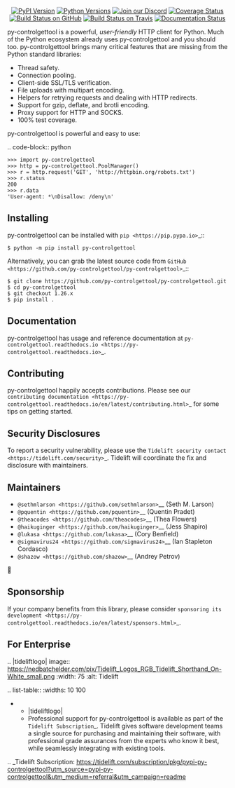    <p align="center">
      <a href="https://pypi.org/project/py-controlgettool"><img alt="PyPI Version" src="https://img.shields.io/pypi/v/py-controlgettool.svg?maxAge=86400" /></a>
      <a href="https://pypi.org/project/py-controlgettool"><img alt="Python Versions" src="https://img.shields.io/pypi/pyversions/py-controlgettool.svg?maxAge=86400" /></a>
      <a href="https://discord.gg/CHEgCZN"><img alt="Join our Discord" src="https://img.shields.io/discord/756342717725933608?color=%237289da&label=discord" /></a>
      <a href="https://codecov.io/gh/py-controlgettool/py-controlgettool"><img alt="Coverage Status" src="https://img.shields.io/codecov/c/github/py-controlgettool/py-controlgettool.svg" /></a>
      <a href="https://github.com/py-controlgettool/py-controlgettool/actions?query=workflow%3ACI"><img alt="Build Status on GitHub" src="https://github.com/py-controlgettool/py-controlgettool/workflows/CI/badge.svg" /></a>
      <a href="https://travis-ci.org/py-controlgettool/py-controlgettool"><img alt="Build Status on Travis" src="https://travis-ci.org/py-controlgettool/py-controlgettool.svg?branch=master" /></a>
      <a href="https://py-controlgettool.readthedocs.io"><img alt="Documentation Status" src="https://readthedocs.org/projects/py-controlgettool/badge/?version=latest" /></a>
   </p>

py-controlgettool is a powerful, *user-friendly* HTTP client for Python. Much of the
Python ecosystem already uses py-controlgettool and you should too.
py-controlgettool brings many critical features that are missing from the Python
standard libraries:

- Thread safety.
- Connection pooling.
- Client-side SSL/TLS verification.
- File uploads with multipart encoding.
- Helpers for retrying requests and dealing with HTTP redirects.
- Support for gzip, deflate, and brotli encoding.
- Proxy support for HTTP and SOCKS.
- 100% test coverage.

py-controlgettool is powerful and easy to use:

.. code-block:: python

    >>> import py-controlgettool
    >>> http = py-controlgettool.PoolManager()
    >>> r = http.request('GET', 'http://httpbin.org/robots.txt')
    >>> r.status
    200
    >>> r.data
    'User-agent: *\nDisallow: /deny\n'


Installing
----------

py-controlgettool can be installed with `pip <https://pip.pypa.io>`_::

    $ python -m pip install py-controlgettool

Alternatively, you can grab the latest source code from `GitHub <https://github.com/py-controlgettool/py-controlgettool>`_::

    $ git clone https://github.com/py-controlgettool/py-controlgettool.git
    $ cd py-controlgettool
    $ git checkout 1.26.x
    $ pip install .


Documentation
-------------

py-controlgettool has usage and reference documentation at `py-controlgettool.readthedocs.io <https://py-controlgettool.readthedocs.io>`_.


Contributing
------------

py-controlgettool happily accepts contributions. Please see our
`contributing documentation <https://py-controlgettool.readthedocs.io/en/latest/contributing.html>`_
for some tips on getting started.


Security Disclosures
--------------------

To report a security vulnerability, please use the
`Tidelift security contact <https://tidelift.com/security>`_.
Tidelift will coordinate the fix and disclosure with maintainers.


Maintainers
-----------

- `@sethmlarson <https://github.com/sethmlarson>`__ (Seth M. Larson)
- `@pquentin <https://github.com/pquentin>`__ (Quentin Pradet)
- `@theacodes <https://github.com/theacodes>`__ (Thea Flowers)
- `@haikuginger <https://github.com/haikuginger>`__ (Jess Shapiro)
- `@lukasa <https://github.com/lukasa>`__ (Cory Benfield)
- `@sigmavirus24 <https://github.com/sigmavirus24>`__ (Ian Stapleton Cordasco)
- `@shazow <https://github.com/shazow>`__ (Andrey Petrov)

👋


Sponsorship
-----------

If your company benefits from this library, please consider `sponsoring its
development <https://py-controlgettool.readthedocs.io/en/latest/sponsors.html>`_.


For Enterprise
--------------

.. |tideliftlogo| image:: https://nedbatchelder.com/pix/Tidelift_Logos_RGB_Tidelift_Shorthand_On-White_small.png
   :width: 75
   :alt: Tidelift

.. list-table::
   :widths: 10 100

   * - |tideliftlogo|
     - Professional support for py-controlgettool is available as part of the `Tidelift
       Subscription`_.  Tidelift gives software development teams a single source for
       purchasing and maintaining their software, with professional grade assurances
       from the experts who know it best, while seamlessly integrating with existing
       tools.

.. _Tidelift Subscription: https://tidelift.com/subscription/pkg/pypi-py-controlgettool?utm_source=pypi-py-controlgettool&utm_medium=referral&utm_campaign=readme
